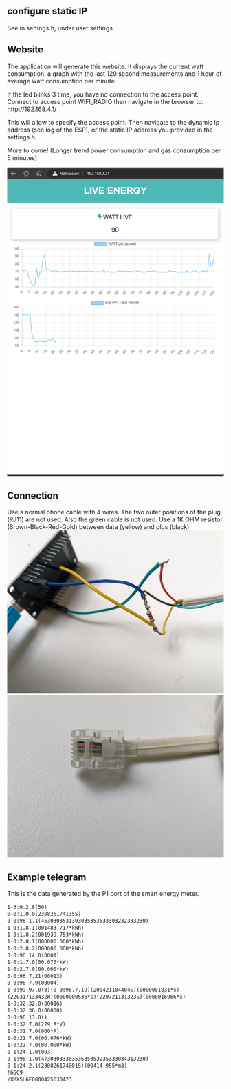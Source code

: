 ## configure static IP

See in settings.h, under user settings

## Website

The application will generate this website. It displays the current watt consumption, a graph with the last 120 second measurements and 1 hour of average watt consumption per minute.

If the led blinks 3 time, you have no connection to the access point.
Connect to access point WIFI_RADIO then navigate in the browser to: http://192.168.4.1/

This will allow to specify the access point.
Then navigate to the dynamic ip address (see log of the ESP), or the static IP address you provided in the settings.h

More to come! (Longer trend power consumption and gas consumption per 5 minutes)

![Website](/readme_info/live_energy.png)

## Connection

Use a normal phone cable with 4 wires. The two outer positions of the plug (RJ11) are not used. Also the green cable is not used.
Use a 1K OHM resistor (Brown-Black-Red-Gold) between data (yellow) and plus (black)
![Wires](/readme_info/connect_wires.jpg)
![Plug](/readme_info/plug_wires.jpg)

## Example telegram

This is the data generated by the P1 port of the smart energy meter.

```
1-3:0.2.8(50)
0-0:1.0.0(230826174135S)
0-0:96.1.1(4530303531303035353633303232333230)
1-0:1.8.1(001483.717*kWh)
1-0:1.8.2(001939.753*kWh)
1-0:2.8.1(000000.000*kWh)
1-0:2.8.2(000000.000*kWh)
0-0:96.14.0(0001)
1-0:1.7.0(00.076*kW)
1-0:2.7.0(00.000*kW)
0-0:96.7.21(00013)
0-0:96.7.9(00004)
1-0:99.97.0(3)(0-0:96.7.19)(200421104404S)(0000001031*s)(220317133432W)(0000000536*s)(220721131323S)(0000016966*s)
1-0:32.32.0(00016)
1-0:32.36.0(00000)
0-0:96.13.0()
1-0:32.7.0(229.8*V)
1-0:31.7.0(000*A)
1-0:21.7.0(00.076*kW)
1-0:22.7.0(00.000*kW)
0-1:24.1.0(003)
0-1:96.1.0(4730303338353635353235333034313230)
0-1:24.2.1(230826174001S)(00414.955*m3)
!66C9
/XMX5LGF0000425630423
```
